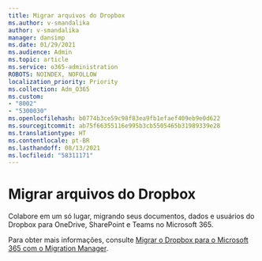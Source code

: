 ```yaml
---
title: Migrar arquivos do Dropbox
ms.author: v-smandalika
author: v-smandalika
manager: dansimp
ms.date: 01/29/2021
ms.audience: Admin
ms.topic: article
ms.service: o365-administration
ROBOTS: NOINDEX, NOFOLLOW
localization_priority: Priority
ms.collection: Adm_O365
ms.custom:
- "8002"
- "5300030"
ms.openlocfilehash: b0774b3ce59c98f83ea9fb1efaef409eb9e0d622
ms.sourcegitcommit: ab75f66355116e995b3cb5505465b31989339e28
ms.translationtype: HT
ms.contentlocale: pt-BR
ms.lasthandoff: 08/13/2021
ms.locfileid: "58311171"
---
```

# <a name="migrate-files-from-dropbox"></a>Migrar arquivos do Dropbox

Colabore em um só lugar, migrando seus documentos, dados e usuários do Dropbox para OneDrive, SharePoint e Teams no Microsoft 365.

Para obter mais informações, consulte [Migrar o Dropbox para o Microsoft 365 com o Migration Manager](https://docs.microsoft.com/sharepointmigration/mm-dropbox-overview).

